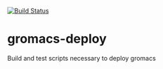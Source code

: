 [![Build Status](http://ci.sagrid.ac.za/buildStatus/icon?job=fftw3-deploy)](http://ci.sagrid.ac.za/job/fftw3-deploy)

# gromacs-deploy
Build and test scripts necessary to deploy gromacs
